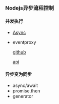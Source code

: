 ### Nodejs异步流程控制

#### 并发执行
+ [Async](http://blog.fens.me/nodejs-async/)

+ eventproxy

  [github](https://github.com/JacksonTian/eventproxy)
  
  [api](http://eventproxy.html5ify.com/api.html)
  
  
#### 异步变为同步

+ async/await
+ promise.then
+ generator
